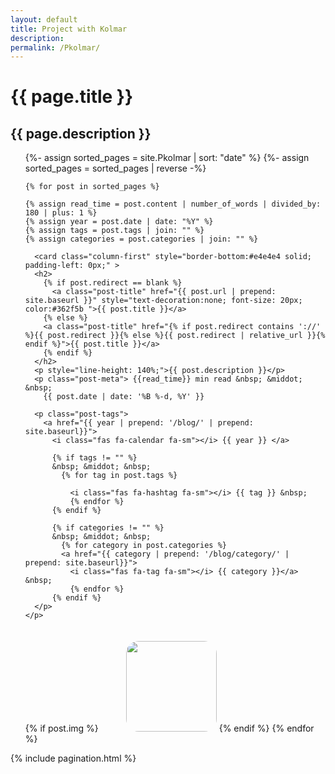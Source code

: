 ```yaml
---
layout: default
title: Project with Kolmar
description: 
permalink: /Pkolmar/
---
```


<div class="post">
  <div class="header-bar">
    <h1>{{ page.title }}</h1>
    <h2>{{ page.description }}</h2>
  </div>
  <ul class="post-list">
    {%- assign sorted_pages = site.Pkolmar | sort: "date" %}
    {%- assign sorted_pages = sorted_pages | reverse -%} 

    {% for post in sorted_pages %}

    {% assign read_time = post.content | number_of_words | divided_by: 180 | plus: 1 %}
    {% assign year = post.date | date: "%Y" %}
    {% assign tags = post.tags | join: "" %}
    {% assign categories = post.categories | join: "" %}

      <card class="column-first" style="border-bottom:#e4e4e4 solid; padding-left: 0px;" >
      <h2>
        {% if post.redirect == blank %}
          <a class="post-title" href="{{ post.url | prepend: site.baseurl }}" style="text-decoration:none; font-size: 20px; color:#362f5b ">{{ post.title }}</a>
        {% else %}
        <a class="post-title" href="{% if post.redirect contains '://' %}{{ post.redirect }}{% else %}{{ post.redirect | relative_url }}{% endif %}">{{ post.title }}</a>
        {% endif %}
      </h2>
      <p style="line-height: 140%;">{{ post.description }}</p>
      <p class="post-meta"> {{read_time}} min read &nbsp; &middot; &nbsp;
        {{ post.date | date: '%B %-d, %Y' }}
      
      <p class="post-tags">
        <a href="{{ year | prepend: '/blog/' | prepend: site.baseurl}}">
          <i class="fas fa-calendar fa-sm"></i> {{ year }} </a>

          {% if tags != "" %}
          &nbsp; &middot; &nbsp;
            {% for tag in post.tags %}
            
              <i class="fas fa-hashtag fa-sm"></i> {{ tag }} &nbsp;
              {% endfor %}
          {% endif %}

          {% if categories != "" %}
          &nbsp; &middot; &nbsp;
            {% for category in post.categories %}
            <a href="{{ category | prepend: '/blog/category/' | prepend: site.baseurl}}">
              <i class="fas fa-tag fa-sm"></i> {{ category }}</a> &nbsp;
              {% endfor %}
          {% endif %}
      </p>
    </p>
  </card>
      <card class="column-second">
      {% if post.img %}
          <img src="{{ post.img }}" width="145px" height="145px" style="margin-top:20px;margin-left:40px;border-radius: 20px;"> 
      {% endif %}
      </card>
    {% endfor %}
    
  </ul>
  {% include pagination.html %}

</div>